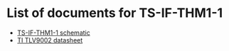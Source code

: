 # List of documents for TS-IF-THM1-1
- [TS-IF-THM1-1 schematic](TS-IF-THM1-1_SCH.pdf)
- [TI TLV9002 datasheet](https://www.ti.com/lit/ds/symlink/tlv9002.pdf)
